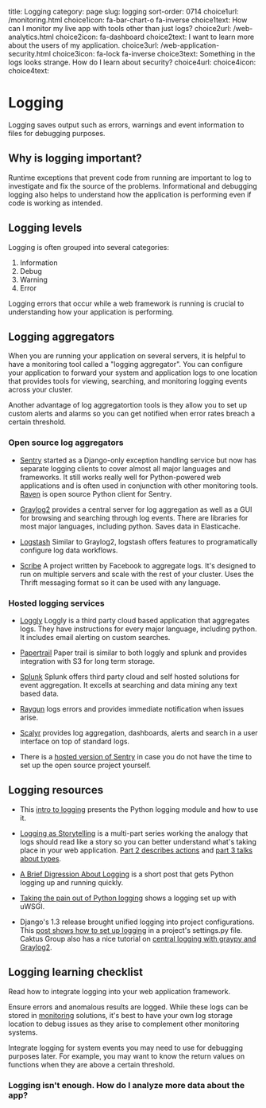 title: Logging
category: page
slug: logging
sort-order: 0714
choice1url: /monitoring.html
choice1icon: fa-bar-chart-o fa-inverse
choice1text: How can I monitor my live app with tools other than just logs?
choice2url: /web-analytics.html
choice2icon: fa-dashboard
choice2text: I want to learn more about the users of my application.
choice3url: /web-application-security.html
choice3icon: fa-lock fa-inverse
choice3text: Something in the logs looks strange. How do I learn about security?
choice4url:
choice4icon:
choice4text:


# Logging
Logging saves output such as errors, warnings and event information to 
files for debugging purposes. 


## Why is logging important?
Runtime exceptions that prevent code from running are important to log to 
investigate and fix the source of the problems. Informational and debugging 
logging also helps to understand how the application is performing even if 
code is working as intended.


## Logging levels
Logging is often grouped into several categories:

1. Information
2. Debug
3. Warning
4. Error

Logging errors that occur while a web framework is running is crucial to
understanding how your application is performing. 


## Logging aggregators
When you are running your application on several servers, it is helpful
to have a monitoring tool called a "logging aggregator". You can configure 
your application to forward your system and application logs to one location 
that provides tools for viewing, searching, and monitoring logging events 
across your cluster. 

Another advantage of log aggregatortion tools is they allow you to set up 
custom alerts and alarms so you can get notified when error rates breach a 
certain threshold.


### Open source log aggregators
* [Sentry](https://github.com/getsentry/sentry) started as a Django-only
  exception handling service but now has separate logging clients to cover 
  almost all major languages and frameworks. It still works really well for 
  Python-powered web applications and is often used in conjunction with other 
  monitoring tools. [Raven](http://raven.readthedocs.org/en/latest/) is open
  source Python client for Sentry.

* [Graylog2](http://graylog2.org/) provides a central server for log 
  aggregation as well as a GUI for browsing and searching through log events. 
  There are libraries for most major languages, including python. Saves data 
  in Elasticache.

* [Logstash](http://logstash.net/) Similar to Graylog2, logstash offers 
  features to programatically configure log data workflows.

* [Scribe](https://github.com/facebook/scribe) A project written by Facebook 
  to aggregate logs. It's designed to run on multiple servers and scale with 
  the rest of your cluster. Uses the Thrift messaging format so it can be 
  used with any language. 


### Hosted logging services
* [Loggly](https://www.loggly.com/) Loggly is a third party cloud based 
  application that aggregates logs. They have instructions for every major 
  language, including python. It includes email alerting on custom searches. 

* [Papertrail](https://papertrailapp.com/) Paper trail is similar to both 
  loggly and splunk and provides integration with S3 for long term storage.

* [Splunk](http://www.splunk.com/) Splunk offers third party cloud and self 
  hosted solutions for event aggregation. It excells at searching and data 
  mining any text based data. 

* [Raygun](http://raygun.io/) logs errors and provides immediate notification
  when issues arise.

* [Scalyr](https://www.scalyr.com/) provides log aggregation, dashboards,
  alerts and search in a user interface on top of standard logs.

* There is a [hosted version of Sentry](https://www.getsentry.com/welcome/)
  in case you do not have the time to set up the open source project yourself.


## Logging resources
* This 
  [intro to logging](http://www.blog.pythonlibrary.org/2012/08/02/python-101-an-intro-to-logging/)
  presents the Python logging module and how to use it.

* [Logging as Storytelling](http://www.hybridcluster.com/blog/logging-storytelling/)
  is a multi-part series working the analogy that logs should read like
  a story so you can better understand what's taking place in your web
  application. 
  [Part 2 describes actions](http://www.hybridcluster.com/blog/logging-storytelling-lets-add-action/)
  and 
  [part 3 talks about types](http://www.hybridcluster.com/blog/logging-storytelling-3-types/).

* [A Brief Digression About Logging](https://lukasa.co.uk/2014/05/A_Brief_Digression_About_Logging/)
  is a short post that gets Python logging up and running quickly.

* [Taking the pain out of Python logging](https://hynek.me/articles/taking-some-pain-out-of-python-logging/)
  shows a logging set up with uWSGI.

* Django's 1.3 release brought unified logging into project configurations. 
  This [post shows how to set up logging](http://www.djm.org.uk/how-to-log-file-django-13-and-above/)
  in a project's settings.py file. Caktus Group also has a nice tutorial on
  [central logging with graypy and Graylog2](http://www.caktusgroup.com/blog/2013/09/18/central-logging-django-graylog2-and-graypy/).


## Logging learning checklist
<i class="fa fa-check-square-o"></i>
Read how to integrate logging into your web application framework. 

<i class="fa fa-check-square-o"></i>
Ensure errors and anomalous results are logged. While these logs can be stored 
in [monitoring](/monitoring.html) solutions, it's best to have your own log
storage location to debug issues as they arise to complement other monitoring 
systems.

<i class="fa fa-check-square-o"></i>
Integrate logging for system events you may need to use for debugging purposes
later. For example, you may want to know the return values on functions when
they are above a certain threshold. 


### Logging isn't enough. How do I analyze more data about the app?
